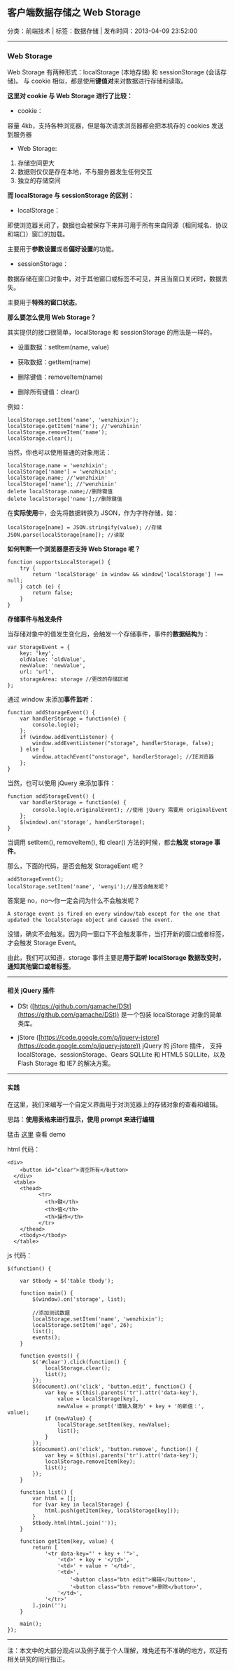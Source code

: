 ## 客户端数据存储之 Web Storage

分类：前端技术 | 标签：数据存储 | 发布时间：2013-04-09 23:52:00

___

### Web Storage

Web Storage 有两种形式：localStorage (本地存储) 和 sessionStorage (会话存储)。
与 cookie 相似，都是使用**键值对**来对数据进行存储和读取。

**这里对 cookie 与 Web Storage 进行了比较：**

* cookie：

容量 4kb，支持各种浏览器，但是每次请求浏览器都会把本机存的 cookies 发送到服务器

* Web Storage:

1) 存储空间更大  
2) 数据则仅仅是存在本地，不与服务器发生任何交互  
3) 独立的存储空间

**而 localStorage 与 sessionStorage 的区别：**

* localStorage：

即使浏览器关闭了，数据也会被保存下来并可用于所有来自同源（相同域名、协议和端口）窗口的加载。

主要用于**参数设置**或者**偏好设置**的功能。

* sessionStorage：

数据存储在窗口对象中，对于其他窗口或标签不可见，并且当窗口关闭时，数据丢失。

主要用于**特殊的窗口状态**。

**那么要怎么使用 Web Storage？**

其实提供的接口很简单，localStorage 和 sessionStorage 的用法是一样的。

* 设置数据：setItem(name, value)

* 获取数据：getItem(name)

* 删除键值：removeItem(name)

* 删除所有键值：clear()

例如：

    localStorage.setItem('name', 'wenzhixin');
    localStorage.getItem('name'); //'wenzhixin'
    localStorage.removeItem('name');
    localStorage.clear();

当然，你也可以使用普通的对象用法：

    localStorage.name = 'wenzhixin';
    localStorage['name'] = 'wenzhixin';
    localStorage.name; //'wenzhixin'
    localStorage['name']; //'wenzhixin'
    delete localStorage.name;//删除键值
    delete localStorage['name'];//删除键值
    
在**实际使用**中，会先将数据转换为 JSON，作为字符存储，如：

    localStorage[name] = JSON.stringify(value); //存储
    JSON.parse(localStorage[name]); //读取
    
**如何判断一个浏览器是否支持 Web Storage 呢？**

    function supportsLocalStorage() {
        try {
            return 'localStorage' in window && window['localStorage'] !== null;
        } catch (e) {
            return false;
        }
    }

**存储事件与触发条件**

当存储对象中的值发生变化后，会触发一个存储事件，事件的**数据结构**为：

    var StorageEvent = {
        key: 'key',
        oldValue: 'oldValue',
        newValue: 'newValue',
        url: 'url',
        storageArea: storage //更改的存储区域
    };
    
 通过 window 来添加**事件监听**：
    
    function addStorageEvent() {
        var handlerStorage = function(e) {
            console.log(e);
        };
        if (window.addEventListener) {
            window.addEventListener("storage", handlerStorage, false);
        } else {
            window.attachEvent("onstorage", handlerStorage); //IE浏览器
        };
    }

当然，也可以使用 jQuery 来添加事件：

    function addStorageEvent() {
        var handlerStorage = function(e) {
            console.log(e.originalEvent); //使用 jQuery 需要用 originalEvent
        };
        $(window).on('storage', handlerStorage);
    }

当调用 setItem(), removeItem(), 和 clear() 方法的时候，都会**触发 storage 事件**。

那么，下面的代码，是否会触发 StorageEent 呢？

    addStorageEvent();
    localStorage.setItem('name', 'wenyi');//是否会触发呢？

答案是 no，no～你一定会问为什么不会触发呢？

    A storage event is fired on every window/tab except for the one that updated the localStorage object and caused the event.
    
没错，确实不会触发。因为同一窗口下不会触发事件，当打开新的窗口或者标签，才会触发 Storage Event。

由此，我们可以知道，storage 事件主要是**用于监听 localStorage 数据改变时，通知其他窗口或者标签**。


___

#### 相关 jQuery 插件

* DSt ([https://github.com/gamache/DSt](https://github.com/gamache/DSt)) 是一个包装 localStorage 对象的简单类库。

* jStore ([https://code.google.com/p/jquery-jstore](https://code.google.com/p/jquery-jstore)) jQuery 的 jStore 插件，
支持 localStorage、sessionStorage、Gears SQLLite 和 HTML5 SQLLite，以及 Flash Storage 和 IE7 的解决方案。

___

#### 实践

在这里，我们来编写一个自定义界面用于对浏览器上的存储对象的查看和编辑。

思路：**使用表格来进行显示，使用 prompt 来进行编辑**

猛击 [这里](/demos/webstorage.html) 查看 demo

html 代码：

    <div>
        <button id="clear">清空所有</button>
      </div>
      <table>
        <thead>
              <tr>
                <th>键</th>
                <th>值</th>
                <th>操作</th>
              </tr>
        </thead>
        <tbody></tbody>
      </table>
      
js 代码：

    $(function() {
    
        var $tbody = $('table tbody');
    
        function main() {
            $(window).on('storage', list);
            
            //添加测试数据
            localStorage.setItem('name', 'wenzhixin');
            localStorage.setItem('age', 26);
            list();
            events();
        }
    
        function events() {
            $('#clear').click(function() {
                localStorage.clear();
                list();
            });
            $(document).on('click', 'button.edit', function() {
                var key = $(this).parents('tr').attr('data-key'),
                    value = localStorage[key],
                    newValue = prompt('请输入键为' + key + '的新值：', value);
                if (newValue) {
                    localStorage.setItem(key, newValue);
                    list();
                }
            });
            $(document).on('click', 'button.remove', function() {
                var key = $(this).parents('tr').attr('data-key');
                localStorage.removeItem(key);
                list();
            });
        }
    
        function list() {
            var html = [];
            for (var key in localStorage) {
                html.push(getItem(key, localStorage[key]));
            }
            $tbody.html(html.join(''));
        }
        
        function getItem(key, value) {
            return [
                '<tr data-key="' + key + '">', 
                    '<td>' + key + '</td>', 
                    '<td>' + value + '</td>', 
                    '<td>',
                        '<button class="btn edit">编辑</button>',
                        '<button class="btn remove">删除</button>',
                    '</td>',
                '</tr>'
            ].join('');
        }
    
        main();
    }); 

___ 
   
注：本文中的大部分观点以及例子属于个人理解，难免还有不准确的地方，欢迎有相关研究的同行指正。